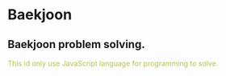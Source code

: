 # Baekjoon
<h2>Baekjoon problem solving.</h2>
<span style="color: #b7bf4b">This id only use JavaScript language for programming to solve.</span>
